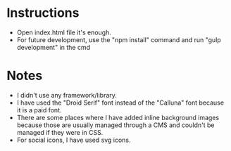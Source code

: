 # Instructions
* Open index.html file it's enough.
* For future development, use the "npm install" command and run "gulp development" in the cmd

# Notes
* I didn't use any framework/library.
* I have used the "Droid Serif" font instead of the "Calluna" font because it is a paid font.
* There are some places where I have added inline background images because those are usually managed through a CMS and couldn't be managed if they were in CSS.
* For social icons, I have used svg icons.

